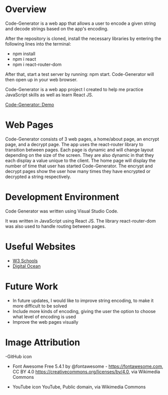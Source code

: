 # Overview

Code-Generator is a web app that allows a user to encode a given string and decode strings based on the app's encoding.

After the repository is cloned, install the necessary libraries by entering the following lines into the terminal:

- npm install
- npm i react
- npm i react-router-dom

After that, start a test server by running: npm start.
Code-Generator will then open up in your web browser.

Code-Generator is a web app project I created to help me practice JavaScript skills as well as learn React JS.

[Code-Generator: Demo](https://youtu.be/QbtZFJWGXnw)

# Web Pages

Code-Generator consists of 3 web pages, a home/about page, an encrypt page, and a decrypt page. The app uses the react-router library to transition between pages. Each page is dynamic and will change layout depending on the size of the screen. They are also dynamic in that they each display a value unique to the client. The home page will display the number of time that user has started Code-Generator. The encrypt and decrypt pages show the user how many times they have encrypted or decrypted a string respectively.

# Development Environment

Code Generator was written using Visual Studio Code.

It was written in JavaScript using React JS.
The library react-router-dom was also used to handle routing between pages.

# Useful Websites

- [W3 Schools](https://www.w3schools.com/js/js_classes.asp)
- [Digital Ocean](https://www.digitalocean.com/community/tutorials/how-to-encode-and-decode-strings-with-base64-in-javascript)

# Future Work

- In future updates, I would like to improve string encoding, to make it more difficult to be solved
- Include more kinds of encoding, giving the user the option to choose what level of encoding is used
- Improve the web pages visually

# Image Attribution

-GitHub icon

- Font Awesome Free 5.4.1 by @fontawesome - https://fontawesome.com, CC BY 4.0 https://creativecommons.org/licenses/by/4.0, via Wikimedia Commons

- YouTube icon
  YouTube, Public domain, via Wikimedia Commons
